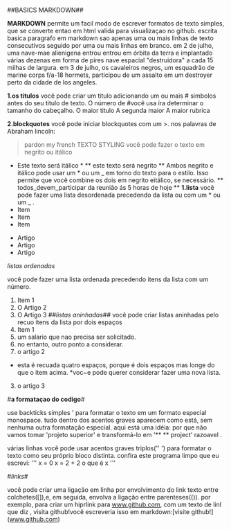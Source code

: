 ##BASICS MARKDOWN##

**MARKDOWN**  permite um facil modo de escrever formatos de texto simples, que se converte entao em  html valida para visualizaçao no github.
 escrita basica 
 paragrafo
 em markdown sao apenas uma ou mais linhas de texto consecutivos seguido por uma ou mais linhas em branco.
 em 2 de julho, uma nave-mae alienigena entrou entrou em órbita da terra e implantado várias dezenas em forma de pires nave espacial "destruidora" a cada 15 milhas de largura.
 em 3 de julho, os cavaleiros negros, um esquadrâo de marine corps f/a-18 hormets, participou de um assalto em um destroyer perto da cidade de los angeles.
 
 **1.os titulos**
 você pode criar um titulo adicionando um ou mais # simbolos antes do seu titulo de texto. O número de #você usa íra determinar o tamanho do cabeçalho.
  O maior titulo 
  A segunda maior 
  A maior rubrica 

**2.blockquotes**
você pode iniciar blockquotes com um >.
nos palavras de Abraham lincoln:
> pardon my french
TEXTO STYLING
 você pode fazer o texto em negrito ou itálico 
 * Este texto será itálico *
 ** este texto será negrito **
 Ambos negrito e itálico pode usar um * ou um _ em torno do texto para o estilo. Isso permite que você combine os dois em negrito eitálico, se necessário.
 ** todos_devem_participar da reunião ás 5 horas de hoje **
 **1.lista**
 você pode fazer uma lista desordenada precedendo da lista ou com um * ou um _ .
 * Item
 * Item
 * Item
- Artigo
- Artigo
- Artigo

*listas ordenadas*

você pode fazer uma lista ordenada precedendo itens da lista com um número.
1. Item 1
2. O Artigo 2
3. O Artigo 3
##*listas aninhadas*##
você pode criar listas aninhadas  pelo recuo itens da lista por dois espaços 
1. Item 1
  1.  um salario que nao precisa ser solicitado.
  2. no entanto, outro ponto a considerar.
2. o artigo 2
  * esta é recuada quatro espaços, porque é dois espaços mas longe do que o item acima.
  *voc~e pode querer considerar fazer uma nova lista.
3. o artigo 3

#**a formataçao do codigo**#

use backticks simples ' para formatar o texto em um formato especial monospace. tudo dentro dos acentos graves aparecem  como está, sem nenhuma outra formatação especial.
aqui está uma idéia: por que não vamos tomar 'projeto superior' e transformá-lo em '** ** project' razoavel .

várias linhas 
você pode usar acentos graves triplos('' ') para formatar o texto como seu próprio bloco distinta.
confira este programa limpo que eu escrevi:
''' 
x = 0
x = 2 + 2
o que é x
'''

#*links*#

você pode criar uma ligação em linha por envolvimento do link texto entre colchetes([]),e, em seguida, envolva a ligação entre parenteses(()).
por exemplo, para  criar um hiprlink para www.github.com, com um texto de linl que diz , visita github!você  escreveria isso em markdown:[visite github!] (www.github.com)

  
 
